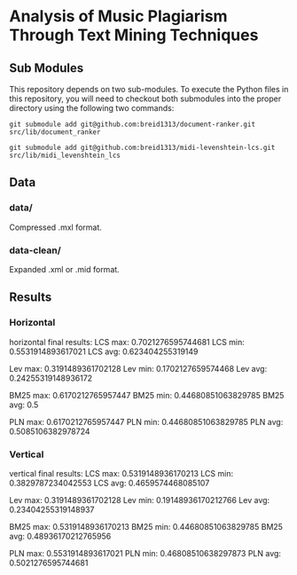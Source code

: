 # Analysis of Music Plagiarism Through Text Mining Techniques

## Sub Modules
This repository depends on two sub-modules. To execute the Python files in this repository, you will need to checkout both submodules into the proper directory
using the following two commands:

`git submodule add git@github.com:breid1313/document-ranker.git  src/lib/document_ranker`

`git submodule add git@github.com:breid1313/midi-levenshtein-lcs.git  src/lib/midi_levenshtein_lcs`

## Data

### data/
Compressed .mxl format.

### data-clean/
Expanded .xml or .mid format.


## Results

### Horizontal
horizontal final results:
LCS max: 0.7021276595744681
LCS min: 0.5531914893617021
LCS avg: 0.623404255319149


Lev max: 0.3191489361702128
Lev min: 0.1702127659574468
Lev avg: 0.24255319148936172


BM25 max: 0.6170212765957447
BM25 min: 0.44680851063829785
BM25 avg: 0.5


PLN max: 0.6170212765957447
PLN min: 0.44680851063829785
PLN avg: 0.5085106382978724


### Vertical 
vertical final results:
LCS max: 0.5319148936170213
LCS min: 0.3829787234042553
LCS avg: 0.4659574468085107


Lev max: 0.3191489361702128
Lev min: 0.19148936170212766
Lev avg: 0.23404255319148937


BM25 max: 0.5319148936170213
BM25 min: 0.44680851063829785
BM25 avg: 0.48936170212765956


PLN max: 0.5531914893617021
PLN min: 0.46808510638297873
PLN avg: 0.5021276595744681